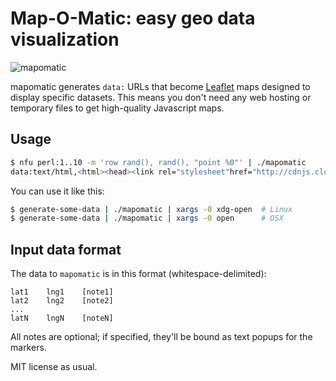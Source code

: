 # Map-O-Matic: easy geo data visualization
![mapomatic](http://spencertipping.com/bassomatic.jpg)

mapomatic generates `data:` URLs that become [Leaflet](http://leafletjs.com)
maps designed to display specific datasets. This means you don't need any web
hosting or temporary files to get high-quality Javascript maps.

## Usage
```sh
$ nfu perl:1..10 -m 'row rand(), rand(), "point %0"' | ./mapomatic
data:text/html,<html><head><link rel="stylesheet"href="http://cdnjs.cloudflare.com/ajax/libs/leaflet/0.7.3/leaflet.css"/><script src="http://cdnjs.cloudflare.com/ajax/libs/leaflet/0.7.3/leaflet.js"></script><script src="http://code.jquery.com/jquery-1.11.3.min.js"></script><style>body {margin: 0}</style></head><body id='map'><script type='geodata'>0.03794717959045 0.294340659023391~0.141252322160778 0.337141188184383~0.532424359710678 0.174989649312906~0.894442954703063 0.0753170373328302~0.660416424498553 0.939706658770547~0.0644406422668844 0.109259113426994~0.118253071356765 0.15097694642624~0.819710435186149 0.981004447530829~0.639516767784531 0.997362260123765~0.462696370732782 0.771720845558782~0.510691538287478 0.143688347704071</script><script>$(function () {var rf = function () {if ($('#map').height() !== $(window).height())$('#map').height($(window).height());};$(window).resize(rf);setTimeout(rf, 100);var m = L.map('map');L.tileLayer('http://{s}.tile.osm.org/{z}/{x}/{y}.png',{attribution: '&copy; <a href="http://osm.org/copyright">OpenStreetMap</a> contributors'}).addTo(m);var sy = 0, sx = 0;var ls = $('script[type="geodata"]').text().replace(/^\s*|\s*$/g, '').split(/~/);for (var i = 0, l = ls.length; i < l; ++i) {var ps = ls[i].split(/\s+/);var ll = [+ps[0], +ps[1]];L.marker(ll).addTo(m).bindPopup(ps.slice(2).join(' '));sy += ll[0];sx += ll[1];}m.setView([sy / ls.length, sx / ls.length], 4);});</script></body></html>
```

You can use it like this:

```sh
$ generate-some-data | ./mapomatic | xargs -0 xdg-open  # Linux
$ generate-some-data | ./mapomatic | xargs -0 open      # OSX
```

## Input data format
The data to `mapomatic` is in this format (whitespace-delimited):

```
lat1    lng1    [note1]
lat2    lng2    [note2]
...
latN    lngN    [noteN]
```

All notes are optional; if specified, they'll be bound as text popups for the
markers.

MIT license as usual.
